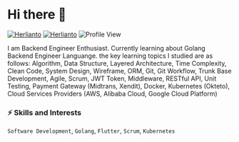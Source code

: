 # Hi there 👋

[![Herlianto](https://img.shields.io/badge/herlianto-linkedin-blue?style=flat&logo=Linkedin&logoColor=white&https://www.linkedin.com/in/herlianto-%E2%80%8D-829aa284/)](https://www.linkedin.com/in/herlianto-%E2%80%8D-829aa284/)
[![Herlianto](https://img.shields.io/badge/herlianto-github-green?style=flat&logo=Github&logoColor=white)](https://github.com/herlianto-github)
![Profile View](https://visitor-badge.laobi.icu/badge?page_id=herlianto-github.visitor-badge)

I am Backend Engineer Enthusiast. Currently learning about Golang Backend Engineer Languange. the key learning topics I studied are as follows: Algorithm, Data Structure, Layered Architecture, Time Complexity, Clean Code, System Design, Wireframe, ORM, Git, Git Workflow, Trunk Base Development, Agile, Scrum, JWT Token, Middleware, RESTful API, Unit Testing, Payment Gateway (Midtrans, Xendit), Docker, Kubernetes (Okteto), Cloud Services Providers (AWS, Alibaba Cloud, Google Cloud Platform)

### ⚡️ Skills and Interests
`Software Development`, `Golang`, `Flutter`, `Scrum`, `Kubernetes`

<!---
herlianto-dev/herlianto-dev is a ✨ special ✨ repository because its `README.md` (this file) appears on your GitHub profile.
You can click the Preview link to take a look at your changes.
- 💞️ I’m looking to collaborate on any mobile app development forum/group
--->
